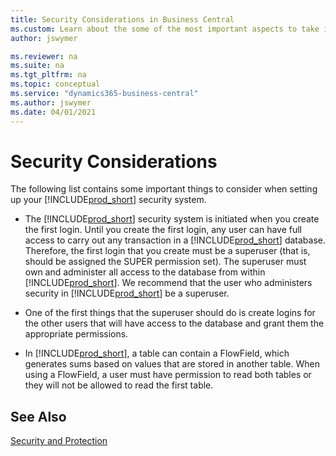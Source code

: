 ```yaml
---
title: Security Considerations in Business Central
ms.custom: Learn about the some of the most important aspects to take into consideration when you configure security for your Business Central solution.
author: jswymer

ms.reviewer: na
ms.suite: na
ms.tgt_pltfrm: na
ms.topic: conceptual
ms.service: "dynamics365-business-central"
ms.author: jswymer
ms.date: 04/01/2021
---
```

# Security Considerations

The following list contains some important things to consider when setting up your [!INCLUDE[prod_short](../developer/includes/prod_short.md)] security system.  
  
- The [!INCLUDE[prod_short](../developer/includes/prod_short.md)] security system is initiated when you create the first login. Until you create the first login, any user can have full access to carry out any transaction in a [!INCLUDE[prod_short](../developer/includes/prod_short.md)] database. Therefore, the first login that you create must be a superuser \(that is, should be assigned the SUPER permission set\). The superuser must own and administer all access to the database from within [!INCLUDE[prod_short](../developer/includes/prod_short.md)]. We recommend that the user who administers security in [!INCLUDE[prod_short](../developer/includes/prod_short.md)] be a superuser.  
  
- One of the first things that the superuser should do is create logins for the other users that will have access to the database and grant them the appropriate permissions.  
  
- In [!INCLUDE[prod_short](../developer/includes/prod_short.md)], a table can contain a FlowField, which generates sums based on values that are stored in another table. When using a FlowField, a user must have permission to read both tables or they will not be allowed to read the first table.  
  
## See Also

[Security and Protection](Security-and-Protection.md)  
